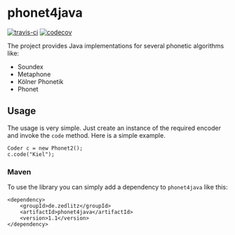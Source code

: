 # phonet4java

[![travis-ci](https://api.travis-ci.org/jze/phonet4java.svg?branch=master)](https://travis-ci.org/jze/phonet4java)
[![codecov](https://codecov.io/gh/jze/phonet4java/branch/master/graph/badge.svg)](https://codecov.io/gh/jze/phonet4java)

The project provides Java implementations for several phonetic algorithms like:

  * Soundex
  * Metaphone
  * Kölner Phonetik
  * Phonet

## Usage

The usage is very simple. Just create an instance of the required encoder and invoke the `code` method. Here is a simple example.

	Coder c = new Phonet2();
	c.code("Kiel");

### Maven

To use the library you can simply add a dependency to `phonet4java` like this:

	<dependency>
		<groupId>de.zedlitz</groupId>
		<artifactId>phonet4java</artifactId>
		<version>1.1</version>
	</dependency>
